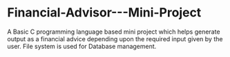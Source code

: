 # Financial-Advisor---Mini-Project
A Basic C programming language based mini project which helps generate output as a financial advice depending upon the required input given by the user. File system is used for Database management.
